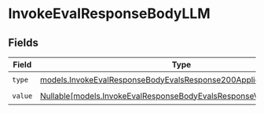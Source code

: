 # InvokeEvalResponseBodyLLM


## Fields

| Field                                                                                                                                        | Type                                                                                                                                         | Required                                                                                                                                     | Description                                                                                                                                  |
| -------------------------------------------------------------------------------------------------------------------------------------------- | -------------------------------------------------------------------------------------------------------------------------------------------- | -------------------------------------------------------------------------------------------------------------------------------------------- | -------------------------------------------------------------------------------------------------------------------------------------------- |
| `type`                                                                                                                                       | [models.InvokeEvalResponseBodyEvalsResponse200ApplicationJSON7Type](../models/invokeevalresponsebodyevalsresponse200applicationjson7type.md) | :heavy_check_mark:                                                                                                                           | N/A                                                                                                                                          |
| `value`                                                                                                                                      | [Nullable[models.InvokeEvalResponseBodyEvalsResponseValue]](../models/invokeevalresponsebodyevalsresponsevalue.md)                           | :heavy_check_mark:                                                                                                                           | N/A                                                                                                                                          |